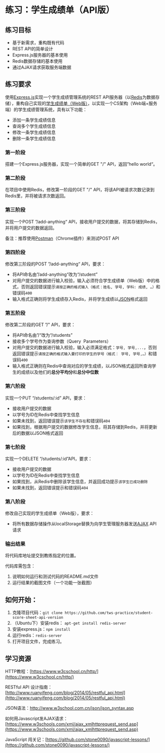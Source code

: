# 练习：学生成绩单（API版）

## 练习目标

- 基于新需求，重构既有代码
- REST API的简单设计
- Express.js服务器的基本使用
- Redis数据存储的基本使用
- 通过AJAX请求获取服务端数据

## 练习要求

使用[Express.js](http://www.runoob.com/nodejs/nodejs-express-framework.html)实现一个学生成绩管理系统的REST API服务器（以[Redis](https://www.w3cschool.cn/redis/)为数据存储），重构自己实现的[学生成绩单（Web版）](https://github.com/tws-practice/student-score-sheet-web-version)，以实现一个CS架构（Web端+服务端）的学生成绩管理系统，具有以下功能：

- 添加一条学生成绩信息
- 查询多个学生成绩信息
- 修改一条学生成绩信息
- 删除一条学生成绩信息

### 第一阶段

搭建一个Express.js服务器，实现一个简单的GET "/" API，返回”hello world“。

### 第二阶段

在项目中使用Redis，修改第一阶段的GET "/" API，将该API被请求次数记录到Redis里，并将被请求次数返回。

### 第三阶段

实现一个POST ”/add-anything“ API，接收用户提交的数据，将其存储到Redis，并将用户提交的数据返回。

备注：推荐使用[Postman](https://chrome.google.com/webstore/detail/postman/fhbjgbiflinjbdggehcddcbncdddomop?hl=en)（Chrome插件）来测试POST API

### 第四阶段

修改第三阶段的POST ”/add-anything“ API，要求：

- 将API命名由”/add-anything“改为“/student”
- 对用户提交的数据进行输入校验，输入必须符合学生成绩单（Web版）中的格式，否则返回错误提示`请按正确的格式输入（格式：姓名, 学号, 学科: 成绩, …）`和错误码`400`
- 输入格式正确则将学生成绩存入Redis，并将学生成绩以[JSON](http://www.w3school.com.cn/json/json_syntax.asp)格式返回

### 第五阶段

修改第二阶段的GET ”/" API，要求：

- 将API命名由”/“改为“/students”
- 接收多个学号作为查询参数（Query  Parameters）
- 对用户提交的数据进行输入校验，输入必须满足格式：`学号, 学号,...`，否则返回错误提示`请按正确的格式输入要打印的学生的学号（格式： 学号, 学号,…）`和错误码`400`
- 输入格式正确则在Redis中查询对应的学生成绩，以JSON格式返回所查询学生的成绩以及他们的**总分平均分**和**总分中位数**

### 第六阶段

实现一个PUT “/students/:id” API，要求：

- 接收用户提交的数据
- 以学号为ID在Redis中查找学生信息
- 如果未找到，返回错误提示`该学生不存在`和错误码`404`
- 如果找到，根据用户提交的数据修改学生信息，将其存储到Redis，并将更新后的数据以JSON格式返回

### 第七阶段

实现一个DELETE “/students/:id”API，要求：

- 接收用户提交的数据
- 以学号为ID在Redis中查找学生信息
- 如果找到，从Redis中删除该学生信息，并返回成功提示`该学生已成功删除`
- 如果未找到，返回错误提示和错误码`404`

### 第八阶段

修改自己实现的学生成绩单（Web版），要求：

- 将所有数据存储操作从localStorage替换为向学生管理服务器发送[AJAX](https://www.w3schools.com/xml/ajax_xmlhttprequest_send.asp) API请求

### 输出结果

将代码库地址提交到教练指定的位置。

代码库需包含：

1. 说明如何运行和测试代码的README.md文件
2. 运行结果的截图文件（一个功能一张截图）

## 如何开始：

1. 克隆项目代码：`git clone https://github.com/tws-practice/student-score-sheet-api-version`
2. （Ubuntu下）安装redis： `apt-get install redis-server`
3. 安装express.js：`npm install`
4. 运行redis：`redis-server`
5. 打开项目文件，完成练习。

## 学习资源

HTTP教程：[https://www.w3cschool.cn/http/](https://www.w3cschool.cn/http/)

RESTful API 设计指南：[http://www.ruanyifeng.com/blog/2014/05/restful_api.html](http://www.ruanyifeng.com/blog/2014/05/restful_api.html)

JSON语法：http://www.w3school.com.cn/json/json_syntax.asp

如何用Javascript发AJAX请求：[https://www.w3schools.com/xml/ajax_xmlhttprequest_send.asp](https://www.w3schools.com/xml/ajax_xmlhttprequest_send.asp)

JavaScript 闯关记：[https://github.com/stone0090/javascript-lessons/](https://github.com/stone0090/javascript-lessons/)